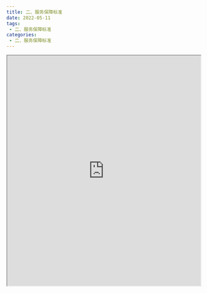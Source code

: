 ```yaml
---
title: 二、服务保障标准
date: 2022-05-11
tags:
 - 二、服务保障标准
categories:
 - 二、服务保障标准
---
```




<iframe src="https://wanli.yourtools.icu/pdf/web/viewer.html?file=https://vkceyugu.cdn.bspapp.com/VKCEYUGU-70d376b2-8c13-4496-a61e-94013c96172a/850b216f-d934-4db1-b9e0-490dee1f86cd.pdf" width="100%" height="600px"></iframe>
